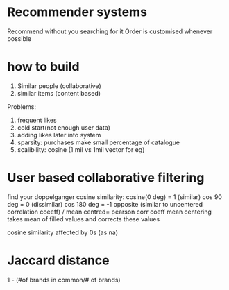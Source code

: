 # Recommender systems

Recommend without you searching for it
Order is customised whenever possible

# how to build

1. Similar people (collaborative)
2. similar items (content based)

Problems:
1. frequent likes
2. cold start(not enough user data)
3. adding likes later into system
4. sparsity: purchases make small percentage of catalogue
5. scalibility: cosine (1 mil vs 1mil vector for eg)

# User based collaborative filtering
find your doppelganger
cosine similarity: cosine(0 deg) = 1 (similar)
cos 90 deg = 0 (dissimilar)
cos 180 deg = -1 opposite
(similar to uncentered correlation coeeff) / mean centred= pearson corr coeff
mean centering takes mean of filled values and corrects these values

cosine similarity affected by 0s (as na)

# Jaccard distance
1 - (#of brands in common/# of brands)

